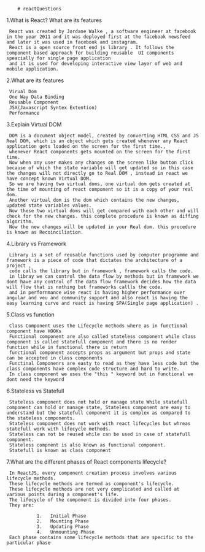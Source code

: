         # reactQuestions
1.What is React? What are its features

     React was created by Jordane Walke , a software engineer at facebook in the year 2011 and it was deployed first at the facebook newsfeed and later it was used in facebook and instagram. 
     React is a open source front end js library . It follows the component based approach for building reusable  UI components speacially for single page application
     and it is used for developing interactive view layer of web and mobile application.
     
2.What are its features 

     Virual Dom
     One Way Data Binding
     Reusable Component
     JSX(Javascript Syntex Extention)
     Performance
     
3.Explain Virtual DOM

     DOM is a document object model, created by converting HTML CSS and JS Real DOM, which is an object which gets created whenever any React application gets loaded on the screen for the first time., 
     whenever React components gets mounted on the screen for the first time. 
     Now when any user makes any changes on the screen like button click because of which the state variable will get updated so in this case the changes will not directly go to Real DOM , instead in react we have concept known Virtual DOM. 
     So we are having two virtual doms, one virtual dom gets created at the time of mounting of react component so it is a copy of your real dom. 
     Another virtual dom is the dom which contains the new changes, updated state variables values. 
     Now these two virtual doms will get compared with each other and will check for the new changes. this complete procedure is known as diffing algorithm. 
     Now the new changes will be updated in your Real dom. this procedure is known as Recoinciliation.
     
4.Library vs Framework

     Library is a set of reusable functions used by computer programme and framework is a piece of code that dictates the architecture of a project , 
     code calls the library but in framework , framework calls the code. 
     in libray we can control the data flow by methods but in framework we dont have any control of the data flow framework decides how the data will flow that is nothing but frameworks callls the code. 
     and in perfornmance wise react is having higher performance over angular and veu and community support and also react is having the easy learning curve and react is having SPA(Single page application) .

5.Class vs function

     Class Component uses the Lifecycle methods where as in functional component have HOOKs
     Functional component are also called stateless component while class component is called statefull component and there is no render function while in functional there is return
     functional component accepts props as argument but props and state can be accepted in class components
     Functinal Componenrs are easty to read as they have less code but the class components have complex code structure and hard to write.
     In class component we uses the "this " keyword but in functional we dont need the keyword
     
6.Stateless vs Statefull 

     Stateless component does not hold or manage state While statefull component can hold or manage state, Stateless component are easy to understand but the statefull component it is complex as compared to the stateless components. 
     Stateless component does not work with react lifecycles but whreas statefull work with lifecycle methods. 
     Stateless can not be reused while can be used in case of statefull component.
     Stateless compnent is also known as functional component.
     Statefull is known as class component

7.What are the different phases of React components lifecycle?

     In ReactJS, every component creation process involves various lifecycle methods. 
     These lifecycle methods are termed as component's lifecycle. 
     These lifecycle methods are not very complicated and called at various points during a component's life. 
     The lifecycle of the component is divided into four phases. 
     They are:
     
               1.	Initial Phase
               2.	Mounting Phase
               3.	Updating Phase
               4.	Unmounting Phase
     Each phase contains some lifecycle methods that are specific to the particular phase
     
     
     
     
     
     
     
     
     
     
     
